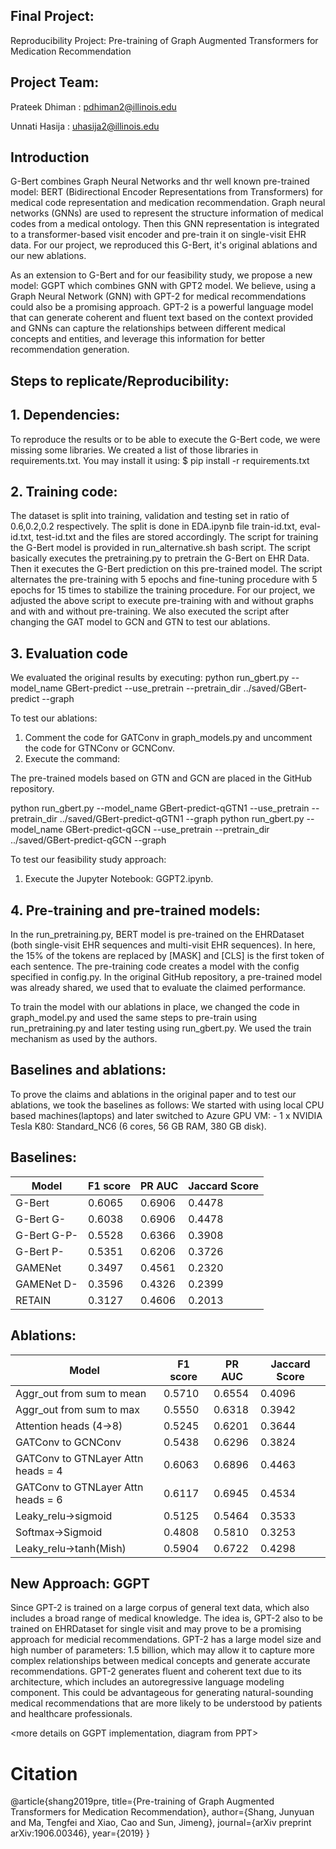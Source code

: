 ## Final Project: 

Reproducibility Project: Pre-training of Graph Augmented Transformers for Medication Recommendation

## Project Team: 

Prateek Dhiman : pdhiman2@illinois.edu

Unnati Hasija : uhasija2@illinois.edu

## Introduction

G-Bert combines Graph Neural Networks and thr well known pre-trained model: BERT (Bidirectional Encoder Representations from Transformers) for 
medical code representation and medication recommendation. Graph neural networks (GNNs) are used to represent the structure information of medical 
codes from a medical ontology. Then this GNN representation is integrated to a transformer-based visit encoder and pre-train it on single-visit EHR 
data. For our project, we reproduced this G-Bert, it's original ablations and our new ablations. 

As an extension to G-Bert and for our feasibility study, we propose a new model: GGPT which combines GNN with GPT2 model. We believe, using a Graph Neural Network (GNN) with GPT-2 for medical recommendations could also be a promising approach. GPT-2 is a powerful language model that can generate coherent and fluent text based on the context provided and GNNs can capture the relationships between different medical concepts and entities, and leverage this information for better recommendation generation.


## Steps to replicate/Reproducibility:

## 1. Dependencies:

To reproduce the results or to be able to execute the G-Bert code, we were missing some libraries. We created a list of those libraries in requirements.txt.
You may install it using:
$ pip install -r requirements.txt

## 2. Training code:

The dataset is split into training, validation and testing set in ratio of 0.6,0.2,0.2 respectively. The split is done in EDA.ipynb file train-id.txt, eval-id.txt, test-id.txt and the files are stored accordingly.
The script for training the G-Bert model is provided in run_alternative.sh bash script. The script basically executes the pretraining.py to pretrain the G-Bert on EHR Data. Then it executes the G-Bert prediction on this pre-trained model. The script alternates the pre-training with 5 epochs and fine-tuning procedure with 5 epochs for 15 times to stabilize the training procedure.
For our project, we adjusted the above script to execute pre-training with and without graphs and with and without pre-training.
We also executed the script after changing the GAT model to GCN and GTN to test our ablations.

## 3. Evaluation code 

We evaluated the original results by executing:
python run_gbert.py --model_name GBert-predict --use_pretrain --pretrain_dir ../saved/GBert-predict --graph

To test our ablations:
1. Comment the code for GATConv in graph_models.py and uncomment the code for GTNConv or GCNConv.
2. Execute the command:

The pre-trained models based on GTN and GCN are placed in the GitHub repository.

python run_gbert.py --model_name GBert-predict-qGTN1 --use_pretrain --pretrain_dir ../saved/GBert-predict-qGTN1 --graph
python run_gbert.py --model_name GBert-predict-qGCN --use_pretrain --pretrain_dir ../saved/GBert-predict-qGCN --graph

To test our feasibility study approach:
1. Execute the Jupyter Notebook: GGPT2.ipynb.

## 4. Pre-training and pre-trained models:

In the run_pretraining.py, BERT model is pre-trained on the EHRDataset (both single-visit EHR sequences and multi-visit EHR sequences). 
In here, the 15% of the tokens are replaced by [MASK] and [CLS] is the first token of each sentence. The pre-training code creates a model with the config specified in config.py. In the original GitHub repository, a pre-trained model was already shared, we used that to evaluate the claimed performance.

To train the model with our ablations in place, we changed the code in graph_model.py and used the same steps to pre-train using run_pretraining.py and later testing using run_gbert.py. We used the train mechanism as used by the authors. 

## Baselines and ablations:

To prove the claims and ablations in the original paper and to test our ablations, we took the baselines as follows:
We started with using local CPU based machines(laptops) and later switched to Azure GPU VM: - 1 x NVIDIA Tesla K80: Standard_NC6 (6 cores, 56 GB RAM, 380 GB disk).

## Baselines:

|    Model        |    F1 score   |    PR AUC     |  Jaccard Score |
|-----------------|-------------- |---------------|----------------|
| G-Bert 	      |       0.6065  |	  0.6906      |    0.4478      |
| G-Bert G-	      |       0.6038  |	  0.6906      |    0.4478      |
| G-Bert G-P-     |       0.5528  |	  0.6366      |    0.3908      |
| G-Bert P-	      |       0.5351  |	  0.6206      |    0.3726      |
| GAMENet	      |       0.3497  |	  0.4561      |    0.2320      |
| GAMENet D-      |       0.3596  |	  0.4326      |    0.2399      |
| RETAIN 	      |       0.3127  |	  0.4606      |    0.2013      |
   		

## Ablations: 
  
|    Model        |    F1 score   |    PR AUC     |  Jaccard Score |
|-----------------|-------------- |---------------|----------------|
|Aggr_out from sum to mean| 0.5710 |0.6554|0.4096|
|Aggr_out from sum to max|0.5550|0.6318|0.3942|
|Attention heads (4->8)|0.5245|0.6201|0.3644|
|GATConv to GCNConv|0.5438|0.6296|0.3824|
|GATConv to GTNLayer Attn heads = 4|0.6063|0.6896|0.4463|
|GATConv to GTNLayer Attn heads = 6|0.6117|0.6945|0.4534|
|Leaky_relu->sigmoid|0.5125|0.5464|0.3533|
|Softmax->Sigmoid|0.4808|0.5810|0.3253|
|Leaky_relu->tanh(Mish)|0.5904|0.6722|0.4298|

## New Approach: GGPT

Since GPT-2 is trained on a large corpus of general text data, which also includes a broad range of medical knowledge. The idea is, GPT-2 also to be trained on 
EHRDataset for single visit and may prove to be a promising approach for medicial recommendations. GPT-2 has a large model size and high number of parameters: 1.5 billion, which may allow it to capture more complex relationships between medical concepts and generate accurate recommendations. GPT-2 generates fluent and coherent text due to its architecture, which includes an autoregressive language modeling component. This could be advantageous for generating natural-sounding medical recommendations that are more likely to be understood by patients and healthcare professionals.

<more details on GGPT implementation, diagram from PPT>

# Citation
@article{shang2019pre,
  title={Pre-training of Graph Augmented Transformers for Medication Recommendation},
  author={Shang, Junyuan and Ma, Tengfei and Xiao, Cao and Sun, Jimeng},
  journal={arXiv preprint arXiv:1906.00346},
  year={2019}
}
